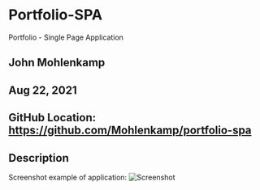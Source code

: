 # Portfolio-SPA
Portfolio - Single Page Application

## John Mohlenkamp
## Aug 22, 2021


## GitHub Location: https://github.com/Mohlenkamp/portfolio-spa

##

## Description 



Screenshot example of application:
![Screenshot](ScreenCapture.JPG)